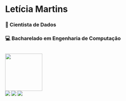 <div style="display: inline_block">
	
  <h1>Letícia Martins</h1>
  <h3>
	🚀 Cientista de Dados
  </h3>
  <h3>
	💻 Bacharelado em Engenharia de Computação	
  </h3>
  </br>
</div>
  <img height="120em" src="https://github-readme-stats.vercel.app/api/top-langs/?username=leticiamarts&layout=compact&langs_count=7&theme=dracula"/>
</div>
 
<div>
  <a href="https://instagram.com/leticia_marts" target="_blank"><img src="https://img.shields.io/badge/-Instagram-%23E4405F?style=for-the-badge&logo=instagram&logoColor=white" target="_blank"></a>
  <a href = "mailto:leticiamarts99@gmail.com"><img src="https://img.shields.io/badge/-Gmail-%23333?style=for-the-badge&logo=gmail&logoColor=white" target="_blank"></a>
  <a href="https://www.linkedin.com/in/leticiamarts/" target="_blank"><img src="https://img.shields.io/badge/-LinkedIn-%230077B5?style=for-the-badge&logo=linkedin&logoColor=white" target="_blank"></a> 
 
</div>

<!--
**leticiamarts/leticiamarts** is a ✨ _special_ ✨ repository because its `README.md` (this file) appears on your GitHub profile.

Here are some ideas to get you started:

- 🔭 I’m currently working on ...
- 🌱 I’m currently learning ...
- 👯 I’m looking to collaborate on ...
- 🤔 I’m looking for help with ...
- 💬 Ask me about ...
- 📫 How to reach me: ...
- 😄 Pronouns: ...
- ⚡ Fun fact: ...
-->
